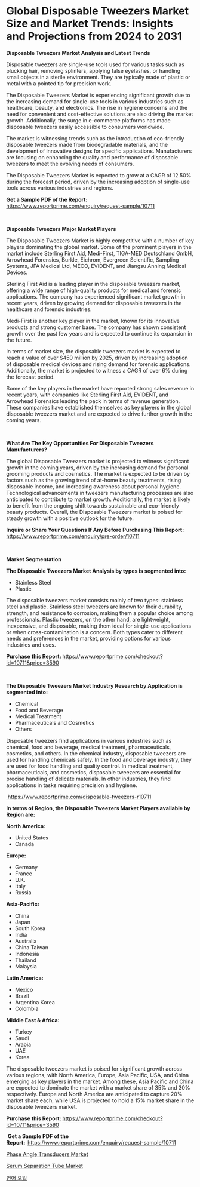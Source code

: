 <p><h1>Global Disposable Tweezers Market Size and Market Trends: Insights and Projections from 2024 to 2031</h1></p><p><strong>Disposable Tweezers Market Analysis and Latest Trends</strong></p>
<p><p>Disposable tweezers are single-use tools used for various tasks such as plucking hair, removing splinters, applying false eyelashes, or handling small objects in a sterile environment. They are typically made of plastic or metal with a pointed tip for precision work. </p><p>The Disposable Tweezers Market is experiencing significant growth due to the increasing demand for single-use tools in various industries such as healthcare, beauty, and electronics. The rise in hygiene concerns and the need for convenient and cost-effective solutions are also driving the market growth. Additionally, the surge in e-commerce platforms has made disposable tweezers easily accessible to consumers worldwide.</p><p>The market is witnessing trends such as the introduction of eco-friendly disposable tweezers made from biodegradable materials, and the development of innovative designs for specific applications. Manufacturers are focusing on enhancing the quality and performance of disposable tweezers to meet the evolving needs of consumers.</p><p>The Disposable Tweezers Market is expected to grow at a CAGR of 12.50% during the forecast period, driven by the increasing adoption of single-use tools across various industries and regions.</p></p>
<p><strong>Get a Sample PDF of the Report:&nbsp;</strong> <a href="https://www.reportprime.com/enquiry/request-sample/10711">https://www.reportprime.com/enquiry/request-sample/10711</a></p>
<p>&nbsp;</p>
<p><strong>Disposable Tweezers Major Market Players</strong></p>
<p><p>The Disposable Tweezers Market is highly competitive with a number of key players dominating the global market. Some of the prominent players in the market include Sterling First Aid, Medi-First, TIGA-MED Deutschland GmbH, Arrowhead Forensics, Burkle, Eichrom, Evergreen Scientific, Sampling Systems, JFA Medical Ltd, MECO, EVIDENT, and Jiangsu Anning Medical Devices.</p><p>Sterling First Aid is a leading player in the disposable tweezers market, offering a wide range of high-quality products for medical and forensic applications. The company has experienced significant market growth in recent years, driven by growing demand for disposable tweezers in the healthcare and forensic industries.</p><p>Medi-First is another key player in the market, known for its innovative products and strong customer base. The company has shown consistent growth over the past few years and is expected to continue its expansion in the future.</p><p>In terms of market size, the disposable tweezers market is expected to reach a value of over $450 million by 2025, driven by increasing adoption of disposable medical devices and rising demand for forensic applications. Additionally, the market is projected to witness a CAGR of over 6% during the forecast period.</p><p>Some of the key players in the market have reported strong sales revenue in recent years, with companies like Sterling First Aid, EVIDENT, and Arrowhead Forensics leading the pack in terms of revenue generation. These companies have established themselves as key players in the global disposable tweezers market and are expected to drive further growth in the coming years.</p></p>
<p>&nbsp;</p>
<p><strong>What Are The Key Opportunities For Disposable Tweezers Manufacturers?</strong></p>
<p><p>The global Disposable Tweezers market is projected to witness significant growth in the coming years, driven by the increasing demand for personal grooming products and cosmetics. The market is expected to be driven by factors such as the growing trend of at-home beauty treatments, rising disposable income, and increasing awareness about personal hygiene. Technological advancements in tweezers manufacturing processes are also anticipated to contribute to market growth. Additionally, the market is likely to benefit from the ongoing shift towards sustainable and eco-friendly beauty products. Overall, the Disposable Tweezers market is poised for steady growth with a positive outlook for the future.</p></p>
<p><strong>Inquire or Share Your Questions If Any Before Purchasing This Report:</strong> <a href="https://www.reportprime.com/enquiry/pre-order/10711">https://www.reportprime.com/enquiry/pre-order/10711</a></p>
<p>&nbsp;</p>
<p><strong>Market Segmentation</strong></p>
<p><strong>The Disposable Tweezers Market Analysis by types is segmented into:</strong></p>
<p><ul><li>Stainless Steel</li><li>Plastic</li></ul></p>
<p><p>The disposable tweezers market consists mainly of two types: stainless steel and plastic. Stainless steel tweezers are known for their durability, strength, and resistance to corrosion, making them a popular choice among professionals. Plastic tweezers, on the other hand, are lightweight, inexpensive, and disposable, making them ideal for single-use applications or when cross-contamination is a concern. Both types cater to different needs and preferences in the market, providing options for various industries and uses.</p></p>
<p><strong>Purchase this Report:&nbsp;</strong><a href="https://www.reportprime.com/checkout?id=10711&price=3590">https://www.reportprime.com/checkout?id=10711&price=3590</a></p>
<p>&nbsp;</p>
<p><strong>The Disposable Tweezers Market Industry Research by Application is segmented into:</strong></p>
<p><ul><li>Chemical</li><li>Food and Beverage</li><li>Medical Treatment</li><li>Pharmaceuticals and Cosmetics</li><li>Others</li></ul></p>
<p><p>Disposable tweezers find applications in various industries such as chemical, food and beverage, medical treatment, pharmaceuticals, cosmetics, and others. In the chemical industry, disposable tweezers are used for handling chemicals safely. In the food and beverage industry, they are used for food handling and quality control. In medical treatment, pharmaceuticals, and cosmetics, disposable tweezers are essential for precise handling of delicate materials. In other industries, they find applications in tasks requiring precision and hygiene.</p></p>
<p><a href="https://www.reportprime.com/disposable-tweezers-r10711">&nbsp;https://www.reportprime.com/disposable-tweezers-r10711</a></p>
<p><strong>In terms of Region, the Disposable Tweezers Market Players available by Region are:</strong></p>
<p>
    <p> <strong> North America: </strong>
        <ul>
            <li>United States</li>
            <li>Canada</li>
        </ul>
        </p> 
    <p> <strong> Europe: </strong>
        <ul>
            <li>Germany</li>
            <li>France</li>
            <li>U.K.</li>
            <li>Italy</li>
            <li>Russia</li>
        </ul>
        </p> 
    <p> <strong> Asia-Pacific: </strong>
        <ul>
            <li>China</li>
            <li>Japan</li>
            <li>South Korea</li>
            <li>India</li>
            <li>Australia</li>
            <li>China Taiwan</li>
            <li>Indonesia</li>
            <li>Thailand</li>
            <li>Malaysia</li>
        </ul>
        </p> 
    <p> <strong> Latin America: </strong>
        <ul>
            <li>Mexico</li>
            <li>Brazil</li>
            <li>Argentina Korea</li>
            <li>Colombia</li>
        </ul>
        </p> 
    <p> <strong> Middle East & Africa: </strong>
        <ul>
            <li>Turkey</li>
            <li>Saudi</li>
            <li>Arabia</li>
            <li>UAE</li>
            <li>Korea</li>
        </ul>
    </p>
    </p>
<p><p>The disposable tweezers market is poised for significant growth across various regions, with North America, Europe, Asia Pacific, USA, and China emerging as key players in the market. Among these, Asia Pacific and China are expected to dominate the market with a market share of 35% and 30% respectively. Europe and North America are anticipated to capture 20% market share each, while USA is projected to hold a 15% market share in the disposable tweezers market.</p></p>
<p><strong>Purchase this Report: </strong><a href="https://www.reportprime.com/checkout?id=10711&price=3590">https://www.reportprime.com/checkout?id=10711&price=3590</a></p>
<p>&nbsp;<strong>Get a Sample PDF of the Report:&nbsp;&nbsp;</strong><a href="https://www.reportprime.com/enquiry/request-sample/10711">https://www.reportprime.com/enquiry/request-sample/10711</a></p>
<p><strong></strong></p>
<p><p><a href="https://gamy-alyssum-396.notion.site/Phase-Angle-Transducers-Market-Analysis-Its-CAGR-Market-Segmentation-and-Global-Industry-Overview-ad856c388e59447fba307fb9e78f4ed4">Phase Angle Transducers Market</a></p><p><a href="https://github.com/Alonsoolds3wq1d81czn8rbol/Market-Research-Report-List-2/blob/main/serum-separation-tube-market.md">Serum Separation Tube Market</a></p><p><a href="https://github.com/iansanftyord09878/Market-Research-Report-List-1/blob/main/228041822065.md">연어 오일</a></p></p>